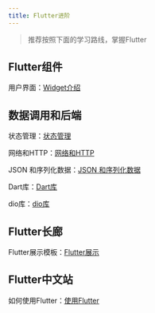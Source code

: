 ```yaml
---
title: Flutter进阶
---
```


> 推荐按照下面的学习路线，掌握Flutter

## Flutter组件

用户界面：[Widget介绍](https://flutter.cn/docs/development/ui/widgets-intro)



## 数据调用和后端

状态管理：[状态管理](https://flutter.cn/docs/development/data-and-backend/state-mgmt/intro)

网络和HTTP：[网络和HTTP](https://flutter.cn/docs/development/data-and-backend/networking)

JSON 和序列化数据：[JSON 和序列化数据](https://flutter.cn/docs/development/data-and-backend/json)

Dart库：[Dart库](https://pub.flutter-io.cn/)

dio库：[dio库](https://pub.flutter-io.cn/packages/dio)




## Flutter长廊

Flutter展示模板：[Flutter展示](https://gallery.flutter.cn/)



## Flutter中文站

如何使用Flutter：[使用Flutter](https://flutter.cn/)